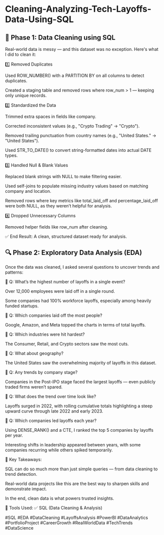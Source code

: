 # Cleaning-Analyzing-Tech-Layoffs-Data-Using-SQL

## 🧹 Phase 1: Data Cleaning using SQL
Real-world data is messy — and this dataset was no exception. Here's what I did to clean it:

1️⃣ Removed Duplicates

Used ROW_NUMBER() with a PARTITION BY on all columns to detect duplicates.

Created a staging table and removed rows where row_num > 1 — keeping only unique records.

2️⃣ Standardized the Data

Trimmed extra spaces in fields like company.

Corrected inconsistent values (e.g., "Crypto Trading" → "Crypto").

Removed trailing punctuation from country names (e.g., "United States." → "United States").

Used STR_TO_DATE() to convert string-formatted dates into actual DATE types.

3️⃣ Handled Null & Blank Values

Replaced blank strings with NULL to make filtering easier.

Used self-joins to populate missing industry values based on matching company and location.

Removed rows where key metrics like total_laid_off and percentage_laid_off were both NULL, as they weren’t helpful for analysis.

4️⃣ Dropped Unnecessary Columns

Removed helper fields like row_num after cleaning.

✅ End Result: A clean, structured dataset ready for analysis.

## 🔍 Phase 2: Exploratory Data Analysis (EDA)
Once the data was cleaned, I asked several questions to uncover trends and patterns:

📌 Q: What’s the highest number of layoffs in a single event?

Over 12,000 employees were laid off in a single round.

Some companies had 100% workforce layoffs, especially among heavily funded startups.

📌 Q: Which companies laid off the most people?

Google, Amazon, and Meta topped the charts in terms of total layoffs.

📌 Q: Which industries were hit hardest?

The Consumer, Retail, and Crypto sectors saw the most cuts.

📌 Q: What about geography?

The United States saw the overwhelming majority of layoffs in this dataset.

📌 Q: Any trends by company stage?

Companies in the Post-IPO stage faced the largest layoffs — even publicly traded firms weren’t spared.

📌 Q: What does the trend over time look like?

Layoffs surged in 2022, with rolling cumulative totals highlighting a steep upward curve through late 2022 and early 2023.

📌 Q: Which companies led layoffs each year?

Using DENSE_RANK() and a CTE, I ranked the top 5 companies by layoffs per year.

Interesting shifts in leadership appeared between years, with some companies recurring while others spiked temporarily.

🔗 Key Takeaways:

SQL can do so much more than just simple queries — from data cleaning to trend detection.

Real-world data projects like this are the best way to sharpen skills and demonstrate impact.

In the end, clean data is what powers trusted insights.

📁 Tools Used:
✅ SQL (Data Cleaning & Analysis)



#SQL #EDA #DataCleaning #LayoffsAnalysis #PowerBI #DataAnalytics #PortfolioProject #CareerGrowth #RealWorldData #TechTrends #DataScience
